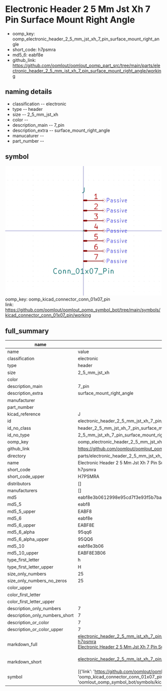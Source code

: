 # Electronic Header 2 5 Mm Jst Xh 7 Pin Surface Mount Right Angle

  
* oomp_key: oomp_electronic_header_2_5_mm_jst_xh_7_pin_surface_mount_right_angle 
* short_code: h7psmra
* md5_6: eabf8e  
* github_link: https://github.com/oomlout/oomlout_oomp_part_src/tree/main/parts/electronic_header_2_5_mm_jst_xh_7_pin_surface_mount_right_angle/working  
## naming details
* classification -- electronic
* type -- header
* size -- 2_5_mm_jst_xh
* color -- 
* description_main -- 7_pin
* description_extra -- surface_mount_right_angle
* manucaturer -- 
* part_number -- 



## symbol

![](symbol/0/working/working_600.png)  
oomp_key: oomp_kicad_connector_conn_01x07_pin  
link: https://github.com/oomlout/oomlout_oomp_symbol_bot/tree/main/symbols/kicad_connector_conn_01x07_pin/working  


## full_summary
| name | value | 
| --- | --- | 
| name | value | 
| classification | electronic | 
| type | header | 
| size | 2_5_mm_jst_xh | 
| color |  | 
| description_main | 7_pin | 
| description_extra | surface_mount_right_angle | 
| manufacturer |  | 
| part_number |  | 
| kicad_reference | J | 
| id | electronic_header_2_5_mm_jst_xh_7_pin_surface_mount_right_angle | 
| id_no_class | header_2_5_mm_jst_xh_7_pin_surface_mount_right_angle | 
| id_no_type | 2_5_mm_jst_xh_7_pin_surface_mount_right_angle | 
| oomp_key | oomp_electronic_header_2_5_mm_jst_xh_7_pin_surface_mount_right_angle | 
| github_link | https://github.com/oomlout/oomlout_oomp_part_src/tree/main/parts/electronic_header_2_5_mm_jst_xh_7_pin_surface_mount_right_angle/working | 
| directory | parts/electronic_header_2_5_mm_jst_xh_7_pin_surface_mount_right_angle | 
| name | Electronic Header 2 5 Mm Jst Xh 7 Pin Surface Mount Right Angle | 
| short_code | h7psmra | 
| short_code_upper | H7PSMRA | 
| distributors | [] | 
| manufacturers | [] | 
| md5 | eabf8e3b0612998e95cd7f3e93f5b7ba | 
| md5_5 | eabf8 | 
| md5_5_upper | EABF8 | 
| md5_6 | eabf8e | 
| md5_6_upper | EABF8E | 
| md5_6_alpha | 95qq6 | 
| md5_6_alpha_upper | 95QQ6 | 
| md5_10 | eabf8e3b06 | 
| md5_10_upper | EABF8E3B06 | 
| type_first_letter | h | 
| type_first_letter_upper | H | 
| size_only_numbers | 25 | 
| size_only_numbers_no_zeros | 25 | 
| color_upper |  | 
| color_first_letter |  | 
| color_first_letter_upper |  | 
| description_only_numbers | 7 | 
| description_only_numbers_short | 7 | 
| description_or_color | 7 | 
| description_or_color_upper | 7 | 
| markdown_full | [electronic_header_2_5_mm_jst_xh_7_pin_surface_mount_right_angle](https://github.com/oomlout/oomlout_oomp_part_src/tree/main/parts/electronic_header_2_5_mm_jst_xh_7_pin_surface_mount_right_angle/working)<br>[h7psmra](https://github.com/oomlout/oomlout_oomp_part_src/tree/main/parts/electronic_header_2_5_mm_jst_xh_7_pin_surface_mount_right_angle/working)<br>[Electronic Header 2 5 Mm Jst Xh 7 Pin Surface Mount Right Angle](https://github.com/oomlout/oomlout_oomp_part_src/tree/main/parts/electronic_header_2_5_mm_jst_xh_7_pin_surface_mount_right_angle/working)<br><br> | 
| markdown_short | [electronic_header_2_5_mm_jst_xh_7_pin_surface_mount_right_angle](https://github.com/oomlout/oomlout_oomp_part_src/tree/main/parts/electronic_header_2_5_mm_jst_xh_7_pin_surface_mount_right_angle/working)<br><br> | 
| symbol | [{'link': 'https://github.com/oomlout/oomlout_oomp_symbol_bot/tree/main/symbols/kicad_connector_conn_01x07_pin', 'oomp_key': 'oomp_kicad_connector_conn_01x07_pin', 'directory': 'oomlout_oomp_symbol_bot/symbols/kicad_connector_conn_01x07_pin//working/working.kicad_sym'}] | 
